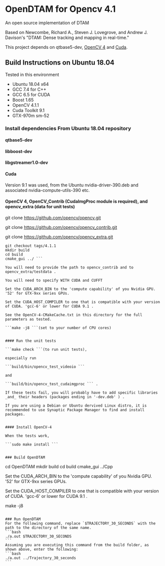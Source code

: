 OpenDTAM for Opencv 4.1
========

An open source implementation of DTAM

Based on Newcombe, Richard A., Steven J. Lovegrove, and Andrew J. Davison's "DTAM: Dense tracking and mapping in real-time."

This project depends on qtbase5-dev, [OpenCV 4](https://github.com/Itseez/opencv "OpenCV") and [Cuda](https://developer.nvidia.com/cuda-downloads "Cuda").

## Build Instructions on Ubuntu 18.04

Tested in this environment

* Ubuntu 18.04 x64
* GCC 7.4 for C++
* GCC 6.5 for CUDA
* Boost 1.65
* OpenCV 4.1.1
* Cuda Toolkit 9.1
* GTX-970m sm-52

### Install dependencies From Ubuntu 18.04 repository

#### qtbase5-dev

#### libboost-dev

#### libgstreamer1.0-dev

#### Cuda

Version 9.1 was used, from the Ubuntu nvidia-driver-390.deb and associated nvidia-compute-utils-390 etc.


#### OpenCV 4, OpenCV_Contrib (CudaImgProc module is required), and opencv_extra (data for unit tests)

git clone https://github.com/opencv/opencv.git

git clone https://github.com/opencv/opencv_contrib.git

git clone https://github.com/opencv/opencv_extra.git

```cd opencv 
git checkout tags/4.1.1 
mkdir build 
cd build 
cmake_gui ../ ```

You will need to provide the path to opencv_contrib and to opencv_extra/testdata .

You will need to specify WITH CUDA and CUFFT 

Set the CUDA_ARCH_BIN to the 'compute capability' of you Nvidia GPU. '52' for GTX-9xx series GPUs.

Set the CUDA_HOST_COMPILER to one that is compatible with your version of CUDA. 'gcc-6' or lower for CUDA 9.1 .

See the OpenCV-4-CMakeCache.txt in this directory for the full parameters as tested. 

```make -j8 ```(set to your number of CPU cores)


#### Run the unit tests

```make check ```(to run unit tests), 

especially run 

```build/bin/opencv_test_videoio ``` 

and 

```build/bin/opencv_test_cudaimgproc ``` .

If these tests fail, you will probably have to add specific libraries _and_ their headers (packages ending in '-dev.deb' ) .

If you are using a Debian or Ubuntu dervived Linux distro, it is recommended to use Synaptic Package Manager to find and install packages.


#### Install OpenCV-4

When the tests work, 

```sudo make install ```


### Build OpenDTAM

```
cd OpenDTAM
mkdir build
cd build
cmake_gui ../Cpp

Set the CUDA_ARCH_BIN to the 'compute capability' of you Nvidia GPU. '52' for GTX-9xx series GPUs.

Set the CUDA_HOST_COMPILER to one that is compatible with your version of CUDA. 'gcc-6' or lower for CUDA 9.1 .

make -j8
````

### Run OpenDTAM
For the following command, replace `$TRAJECTORY_30_SECONDS` with the path to the directory of the same name.
```bash
./a.out $TRAJECTORY_30_SECONDS
```
Assuming you are executing this command from the build folder, as shown above, enter the following:
```bash
./a.out ../Trajectory_30_seconds
```
